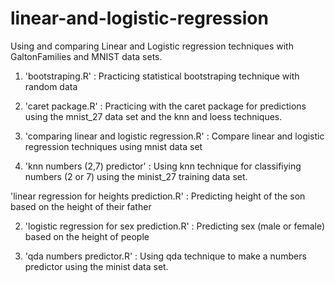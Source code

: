 # linear-and-logistic-regression

Using and comparing Linear and Logistic regression techniques with GaltonFamilies and MNIST data sets.

1. 'bootstraping.R' : Practicing statistical bootstraping technique with random data

2. 'caret package.R' : Practicing with the caret package for predictions using the mnist_27 data set and the knn and loess techniques.

3. 'comparing linear and logistic regression.R' : Compare linear and logistic regression techniques using mnist data set 

4. 'knn numbers (2,7) predictor' : Using knn technique for classifiying numbers (2 or 7) using the minist_27 training data set.

'linear regression for heights prediction.R' : Predicting height of the son based on the height of their father

2. 'logistic regression for sex prediction.R' : Predicting sex (male or female) based on the height of people


10. 'qda numbers predictor.R' : Using qda technique to make a numbers predictor using the minist data set.  
